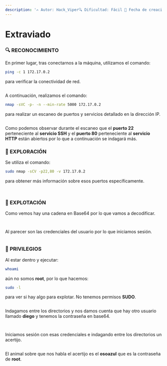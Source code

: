 ```yaml
---
description: '✍️ Autor: Hack_Viper🔍 Dificultad: Fácil 📅 Fecha de creación: 12/01/2025'
---
```


# Extraviado

### 🔍 RECONOCIMIENTO

En primer lugar, tras conectarnos a la máquina, utilizamos el comando:

```bash
ping -c 1 172.17.0.2
```

para verificar la conectividad de red.

<figure><img src="../../.gitbook/assets/image (1) (1) (1) (1) (1) (1) (1) (1) (1) (1) (1) (1) (1).png" alt=""><figcaption></figcaption></figure>

A continuación, realizamos el comando:

```bash
nmap -sVC -p- -n --min-rate 5000 172.17.0.2
```

para realizar un escaneo de puertos y servicios detallado en la dirección IP.

<figure><img src="../../.gitbook/assets/imagen (85).png" alt=""><figcaption></figcaption></figure>

Como podemos observar durante el escaneo que el **puerto 22** perteneciente al **servicio SSH** y el **puerto 80** perteneciente al **servicio HTTP** están abiertos por lo que a continuación se indagará más.&#x20;

### 🔎 **EXPLORACIÓN**

Se utiliza el comando:

```bash
sudo nmap -sCV -p22,80 -v 172.17.0.2
```

para obtener más información sobre esos puertos específicamente.

<figure><img src="../../.gitbook/assets/imagen (86).png" alt=""><figcaption></figcaption></figure>

<figure><img src="../../.gitbook/assets/imagen (87).png" alt=""><figcaption></figcaption></figure>

### 🚀 **EXPLOTACIÓN**

Como vemos hay una cadena en Base64 por lo que vamos a decodificar.&#x20;

<figure><img src="../../.gitbook/assets/imagen (88).png" alt=""><figcaption></figcaption></figure>

<figure><img src="../../.gitbook/assets/imagen (89).png" alt=""><figcaption></figcaption></figure>

Al parecer son las credenciales del usuario por lo que iniciamos sesión.

<figure><img src="../../.gitbook/assets/imagen (90).png" alt=""><figcaption></figcaption></figure>

### 🔐 **PRIVILEGIOS**

Al estar dentro y ejecutar:

```bash
whoami
```

aún no somos **root**, por lo que hacemos:

```bash
sudo -l
```

para ver si hay algo para explotar. No tenemos permisos **SUDO**.

<figure><img src="../../.gitbook/assets/imagen (91).png" alt=""><figcaption></figcaption></figure>

Indagamos entre los directorios y nos damos cuenta que hay otro usuario llamado **diego** y tenemos la contraseña en base64.

<figure><img src="../../.gitbook/assets/imagen (92).png" alt=""><figcaption></figcaption></figure>

<figure><img src="../../.gitbook/assets/imagen (93).png" alt=""><figcaption></figcaption></figure>

Iniciamos sesión con esas credenciales e indagando entre los directorios un acertijo.

<figure><img src="../../.gitbook/assets/imagen (94).png" alt=""><figcaption></figcaption></figure>

El animal sobre que nos habla el acertijo es el **osoazul** que es la contraseña de **root**.

<figure><img src="../../.gitbook/assets/imagen (95).png" alt=""><figcaption></figcaption></figure>
